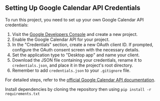 ## Setting Up Google Calendar API Credentials

To run this project, you need to set up your own Google Calendar API credentials:

1. Visit the [Google Developers Console](https://console.developers.google.com/) and create a new project.
2. Enable the Google Calendar API for your project.
3. In the "Credentials" section, create a new OAuth client ID. If prompted, configure the OAuth consent screen with the necessary details.
4. Set the application type to "Desktop app" and name your client.
5. Download the JSON file containing your credentials, rename it to `credentials.json`, and place it in the project's root directory.
6. Remember to add `credentials.json` to your `.gitignore` file.

For detailed steps, refer to the [official Google Calendar API documentation](https://developers.google.com/calendar/quickstart/python).

Install dependencies by cloning the repository then using
```pip install -r requirements.txt```
